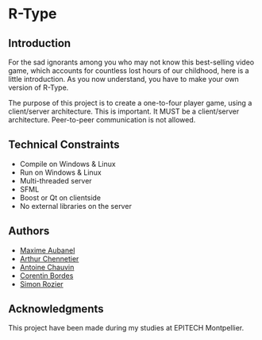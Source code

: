 # R-Type

## Introduction

For the sad ignorants among you who may not know this best-selling video game, which accounts for countless lost hours of our childhood, here is a little introduction. As you now understand, you have to make your own version of R-Type.

The purpose of this project is to create a one-to-four player game, using a client/server architecture. This is important. It MUST be a client/server architecture. Peer-to-peer communication is not allowed.

## Technical Constraints

- Compile on Windows & Linux
- Run on Windows & Linux
- Multi-threaded server
- SFML
- Boost or Qt on clientside
- No external libraries on the server

## Authors

* [Maxime Aubanel](https://github.com/MaximeAubanel)
* [Arthur Chennetier](https://github.com/arthurChennetier)
* [Antoine Chauvin](https://github.com/antoine340)
* [Corentin Bordes](https://github.com/Zaangetsuu)
* [Simon Rozier](https://github.com/RozierSimon)

## Acknowledgments

This project have been made during my studies at EPITECH Montpellier.
